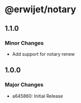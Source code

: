 # @erwijet/notary

## 1.1.0

### Minor Changes

-   Add support for notary renew

## 1.0.0

### Major Changes

-   a645860: Initial Release
